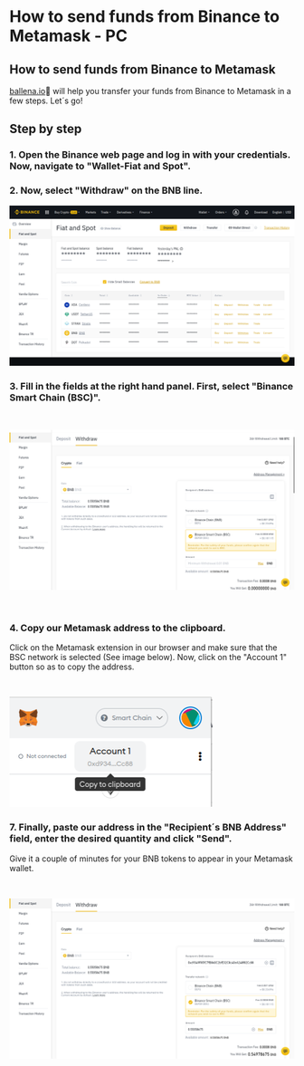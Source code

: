 # How to send funds from Binance to Metamask - PC

## How to send funds from Binance to Metamask

[ballena.io](https://ballena.io/)🐋 will help you transfer your funds from Binance to Metamask in a few steps. Let´s go!



## Step by step

### 1. Open the Binance web page and log in with your credentials. Now, navigate to "Wallet-Fiat and Spot".

### 

### ​2. Now, select "Withdraw" on the BNB line.



![](../../.gitbook/assets/enviarbnb0.png)

### 

### 3. Fill in the fields at the right hand panel. First, select "Binance Smart Chain \(BSC\)".

​​

![](../../.gitbook/assets/enviarbnb1.png)



​

### 4. Copy our Metamask address to the clipboard.

Click on the Metamask extension in our browser and make sure that the BSC network is selected \(See image below\). Now, click on the "Account 1" button so as to copy the address.

​

![](../../.gitbook/assets/enviarbnb2.png)

### 

### 7. Finally, paste our address in the "Recipient´s BNB Address" field, enter the desired quantity and click "Send".

Give it a couple of minutes for your BNB tokens to appear in your Metamask wallet. 

​​

![](../../.gitbook/assets/enviarbnb3.png)





